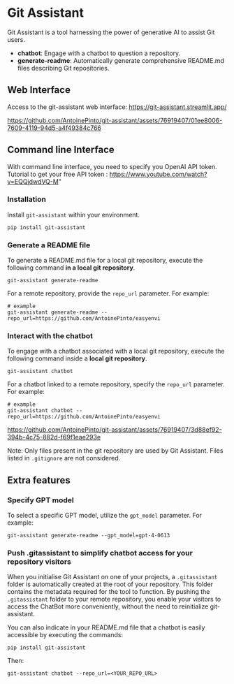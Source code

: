 # Git Assistant

Git Assistant is a tool harnessing the power of generative AI to assist Git users.

*   **chatbot**: Engage with a chatbot to question a repository.
*   **generate-readme**: Automatically generate comprehensive README.md files describing Git repositories.

## Web Interface

Access to the git-assistant web interface: https://git-assistant.streamlit.app/

https://github.com/AntoinePinto/git-assistant/assets/76919407/01ee8006-7609-4119-94d5-a4f49384c766

## Command line Interface

With command line interface, you need to specify you OpenAI API token. Tutorial to get your free API token : https://www.youtube.com/watch?v=EQQjdwdVQ-M"

### Installation

Install `git-assistant` within your environment.

```
pip install git-assistant
```

### Generate a README file

To generate a README.md file for a local git repository, execute the following command **in a local git repository**.

```
git-assistant generate-readme
```

For a remote repository, provide the `repo_url` parameter. For example:

```
# example
git-assistant generate-readme --repo_url=https://github.com/AntoinePinto/easyenvi
```

### Interact with the chatbot

To engage with a chatbot associated with a local git repository, execute the following command inside a **local git repository**.

```
git-assistant chatbot
```

For a chatbot linked to a remote repository, specify the `repo_url` parameter. For example:

```
# example
git-assistant chatbot --repo_url=https://github.com/AntoinePinto/easyenvi
```

https://github.com/AntoinePinto/git-assistant/assets/76919407/3d88ef92-394b-4c75-882d-f69f1eae293e

Note: Only files present in the git repository are used by Git Assistant. Files listed in `.gitignore` are not considered.

## Extra features

### Specify GPT model

To select a specific GPT model, utilize the `gpt_model` parameter. For example:

```
git-assistant generate-readme --gpt_model=gpt-4-0613
```

### Push .gitassistant to simplify chatbot access for your repository visitors

When you initialise Git Assistant on one of your projects, a `.gitassistant` folder is automatically created at the root of your repository. This folder contains the metadata required for the tool to function. By pushing the `.gitassistant` folder to your remote repository, you enable your visitors to access the ChatBot more conveniently, without the need to reinitialize git-assistant.

You can also indicate in your README.md file that a chatbot is easily accessible by executing the commands:

```
pip install git-assistant
```

Then:

```
git-assistant chatbot --repo_url=<YOUR_REPO_URL>
```
